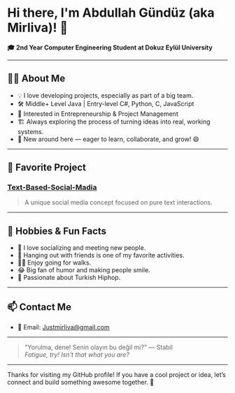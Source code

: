 # Hi there, I'm Abdullah Gündüz (aka Mirliva)! 👋

**🎓 2nd Year Computer Engineering Student at Dokuz Eylül University**

---

## 👨‍💻 About Me

- 💡 I love developing projects, especially as part of a big team.
- 🛠️ Middle+ Level Java | Entry-level C#, Python, C, JavaScript
- 🚀 Interested in Entrepreneurship & Project Management
- 🏗️ Always exploring the process of turning ideas into real, working systems.
- 🌱 New around here — eager to learn, collaborate, and grow! 😄

---

## 🌟 Favorite Project

### [Text-Based-Social-Madia](https://github.com/MrMirliva/Text-Based-Social-Madia)
> A unique social media concept focused on pure text interactions.

---

## 💬 Hobbies & Fun Facts

- 🤝 I love socializing and meeting new people.
- 👫 Hanging out with friends is one of my favorite activities.
- 🚶‍♂️ Enjoy going for walks.
- 😂 Big fan of humor and making people smile.
- 🎤 Passionate about Turkish Hiphop.

---

## 📫 Contact Me

- 📧 Email: Justmirliva@gmail.com

---

> "Yorulma, dene! Senin olayın bu değil mi?" — Stabil  
> *Fatigue, try! Isn't that what you are?*

---

Thanks for visiting my GitHub profile! If you have a cool project or idea, let’s connect and build something awesome together. 🚀

